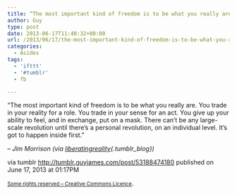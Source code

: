 ```yaml
---
title: “The most important kind of freedom is to be what you really are. You trade in your reality for a…”
author: Guy
type: post
date: 2013-06-17T11:40:32+00:00
url: /2013/06/17/the-most-important-kind-of-freedom-is-to-be-what-you-really-are-you-trade-in-your-reality-for-a/
categories:
  - Asides
tags:
  - 'ifttt'
  - '#tumblr'
  - fb

---
```

“The most important kind of freedom is to be what you really are. You trade in your reality for a role. You trade in your sense for an act. You give up your ability to feel, and in exchange, put on a mask. There can’t be any large-scale revolution until there’s a personal revolution, on an individual level. It’s got to happen inside first.”

&#8211; _Jim Morrison (via [liberatingreality][1]{.tumblr_blog})_

via tumblr http://tumblr.guyjames.com/post/53188474180 published on June 17, 2013 at 01:17PM

<small><a href="https://creativecommons.org/licenses/by-nc/3.0/" target="_blank">Some rights reserved &#8211; Creative Commons Licence</a></small>.

 [1]: http://liberatingreality.tumblr.com/